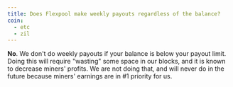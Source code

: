 ```yaml
---
title: Does Flexpool make weekly payouts regardless of the balance?
coin:
  - etc
  - zil
---
```


**No**. We don't do weekly payouts if your balance is below your payout limit. Doing this will require "wasting" some space in our blocks, and it is known to decrease miners' profits. We are not doing that, and will never do in the future because miners' earnings are in #1 priority for us.

